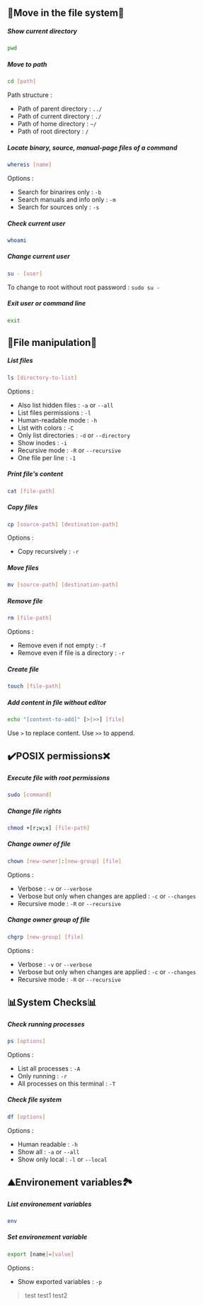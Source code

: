 ## 📂Move in the file system📂

##### Show current directory

```bash
pwd
```

##### Move to path

```bash
cd [path]
```

Path structure :
- Path of parent directory : ``../``
- Path of current directory : ``./``
- Path of home directory : ``~/``
- Path of root directory : ``/``

##### Locate binary, source, manual-page files of a command

```bash
whereis [name]
```

Options : 
- Search for binarires only : ``-b``
- Search manuals and info  only : ``-m``
- Search for sources only : ``-s``

##### Check current user

```bash
whoami
```

##### Change current user

```bash
su - [user]
```

To change to root without root password : ``sudo su -``

##### Exit user or command line

```bash
exit
```

## 📝File manipulation📝

##### List files

```bash
ls [directory-to-list]
```

Options : 
- Also list hidden files : ``-a`` or ``--all``
- List files permissions : ``-l``
- Human-readable mode : ``-h``
- List with colors : ``-C``
- Only list directories : ``-d`` or ``--directory``
- Show inodes : ``-i``
- Recursive mode : ``-R`` or ``--recursive``
- One file per line : ``-1``

##### Print file's content

```bash
cat [file-path]
```

##### Copy files

```bash
cp [source-path] [destination-path]
```

Options : 
- Copy recursively : ``-r``

##### Move files

```bash
mv [source-path] [destination-path]
```

##### Remove file

```bash
rm [file-path]
```

Options : 
- Remove even if not empty : ``-f``
- Remove even if file is a directory : ``-r``

##### Create file

```bash
touch [file-path]
```

##### Add content in file without editor

```bash
echo "[content-to-add]" [>|>>] [file]
```

Use ``>`` to replace content.
Use ``>>`` to append.

## ✔️POSIX permissions❌

##### Execute file with root permissions

```bash
sudo [command]
```

##### Change file rights

```bash
chmod +[r;w;x] [file-path]
```

##### Change owner of file

```bash
chown [new-owner]:[new-group] [file]
```

Options : 
- Verbose : ``-v`` or ``--verbose``
- Verbose but only when changes are applied : ``-c`` or ``--changes``
- Recursive mode : ``-R`` or ``--recursive``

##### Change owner group of file

```bash
chgrp [new-group] [file]
```

Options : 
- Verbose : ``-v`` or ``--verbose``
- Verbose but only when changes are applied : ``-c`` or ``--changes``
- Recursive mode : ``-R`` or ``--recursive``

## 📊System Checks📊

##### Check running processes

```bash
ps [options]
```

Options :
- List all processes : ``-A``
- Only running : ``-r``
- All processes on this terminal : ``-T``

##### Check file system

```bash
df [options]
```

Options : 
- Human readable : ``-h``
- Show all : ``-a`` or ``--all``
- Show only local : ``-l`` or ``--local``

## ⛰️Environement variables🏞️

##### List environement variables

```bash
env
```

##### Set environement variable

```bash
export [name]=[value]
```

Options :
- Show exported variables : ``-p``


>test
>test1
>test2